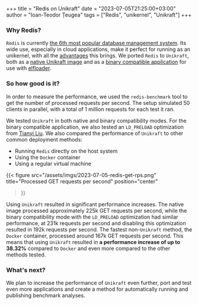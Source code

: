 +++
title = "Redis on Unikraft"
date = "2023-07-05T21:25:00+03:00"
author = "Ioan-Teodor Țeugea"
tags = ["Redis", "unikernel", "Unikraft"]
+++

### Why Redis?

`Redis` is currently [the 6th most popular database management system](https://db-engines.com/en/ranking).
Its wide use, especially in cloud applications, make it perfect for running as an unikernel, with
all the [advantages](https://unikraft.org/docs/features/) this brings. We ported `Redis` to `Unikraft`,
both as a [native Unikraft image](https://github.com/unikraft/app-redis) and
as a [binary compatible application](https://github.com/unikraft/dynamic-apps/tree/master/redis7)
for use with [elfloader](https://github.com/unikraft/app-elfloader).

### So how good is it?

In order to measure the performance, we used the `redis-benchmark` tool to get the number of
processed requests per second. The setup simulated 50 clients in parallel, with a total of 1 million
requests for each test it ran.

We tested `Unikraft` in both native and binary compatibility modes. For the binary compatible application, we 
also tested an `LD_PRELOAD` optimization from [Tianyi Liu](https://github.com/i-Pear). We also compared the
performance of `Unikraft` to other common deployment methods:
- Running `Redis` directly on the host system
- Using the `Docker` container
- Using a regular virtual machine

{{< figure
    src="/assets/imgs/2023-07-05-redis-get-rps.png"
    title="Processed GET requests per second"
    position="center"
>}}

Using `Unikraft` resulted in significant performance increases. The native image  processed approximately 225k 
GET requests per second, while the binary compatibility mode with the `LD_PRELOAD` optimization had similar 
performance, at 231k requests per second and disabling this optimization resulted in 192k requests per second. 
The fastest  non-`Unikraft` method, the `Docker` container, processed around 167k GET requests per second.
This means that using `Unikraft` resulted in **a performance increase of up to 38.32%** compared
to `Docker` and even more compared to the other methods tested.

### What's next?

We plan to increase the performance of `Unikraft` even further, port and test even more applications and
create a method for automatically running and publishing benchmark analyses.
